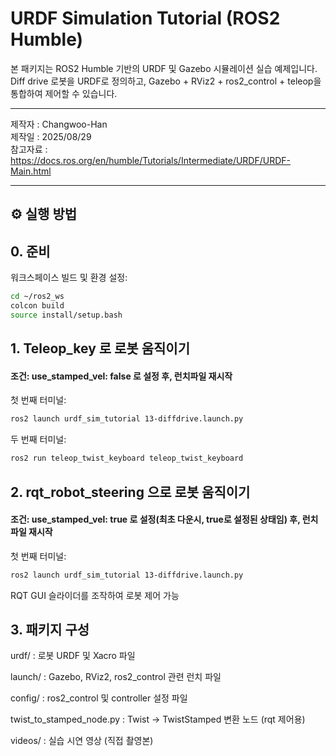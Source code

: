 # URDF Simulation Tutorial (ROS2 Humble)

본 패키지는 ROS2 Humble 기반의 URDF 및 Gazebo 시뮬레이션 실습 예제입니다.  
Diff drive 로봇을 URDF로 정의하고, Gazebo + RViz2 + ros2_control + teleop을 통합하여 제어할 수 있습니다.

---
제작자 : Changwoo-Han
\
제작일 : 2025/08/29
\
참고자료 : https://docs.ros.org/en/humble/Tutorials/Intermediate/URDF/URDF-Main.html

---
## ⚙️ 실행 방법
## 0. 준비
워크스페이스 빌드 및 환경 설정:
```bash
cd ~/ros2_ws
colcon build
source install/setup.bash
```

## 1. Teleop_key 로 로봇 움직이기
#### 조건: use_stamped_vel: false 로 설정 후, 런치파일 재시작

첫 번째 터미널:
```bash
ros2 launch urdf_sim_tutorial 13-diffdrive.launch.py
```

두 번째 터미널:

```bash
ros2 run teleop_twist_keyboard teleop_twist_keyboard
```

## 2. rqt_robot_steering 으로 로봇 움직이기
#### 조건: use_stamped_vel: true 로 설정(최초 다운시, true로 설정된 상태임) 후, 런치파일 재시작

첫 번째 터미널:
```bash
ros2 launch urdf_sim_tutorial 13-diffdrive.launch.py
```
RQT GUI 슬라이더를 조작하여 로봇 제어 가능

## 3. 패키지 구성
urdf/ : 로봇 URDF 및 Xacro 파일

launch/ : Gazebo, RViz2, ros2_control 관련 런치 파일

config/ : ros2_control 및 controller 설정 파일

twist_to_stamped_node.py : Twist → TwistStamped 변환 노드 (rqt 제어용)

videos/ : 실습 시연 영상 (직접 촬영본)
